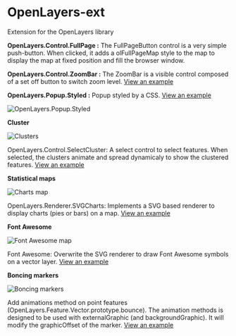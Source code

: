 OpenLayers-ext
==============

Extension for the OpenLayers library

**OpenLayers.Control.FullPage :**
The FullPageButton control is a very simple push-button. When clicked, it adds a olFullPageMap style to the map to display the map at fixed position and fill the browser window.

**OpenLayers.Control.ZoomBar :**
The ZoomBar is a visible control composed of a set off button to switch zoom level.
[View an example](http://viglino.github.io/OpenLayers-ext/examples/map.controls.html)

**OpenLayers.Popup.Styled :**
Popup styled by a CSS. [View an example](http://viglino.github.io/OpenLayers-ext/examples/map.popup.html)

![OpenLayers.Popup.Styled](http://viglino.github.io/OpenLayers-ext/img/popup.jpg)

**Cluster**

![Clusters](http://viglino.github.io/OpenLayers-ext/img/cluster.jpg)

OpenLayers.Control.SelectCluster: A select control to select features.
When selected, the clusters animate and spread dynamicaly to show the clustered features. 
[View an example](http://viglino.github.io/OpenLayers-ext/examples/map.cluster.html)

**Statistical maps**

![Charts map](http://viglino.github.io/OpenLayers-ext/img/charts.jpg)

OpenLayers.Renderer.SVGCharts: Implements a SVG based renderer to display charts (pies or bars) on a map.
[View an example](http://viglino.github.io/OpenLayers-ext/examples/map.charts.html)

**Font Awesome**

![Font Awesome map](http://viglino.github.io/OpenLayers-ext/img/awesome.jpg)

Font Awesome: Overwrite the SVG renderer to draw Font Awesome symbols on a vector layer.
[View an example](http://viglino.github.io/OpenLayers-ext/examples/map.awesome.html)

**Boncing markers**

![Boncing markers](http://viglino.github.io/OpenLayers-ext/img/bounce.jpg)

Add animations method on point features (OpenLayers.Feature.Vector.prototype.bounce).
The animation methods is designed to be used with externalGraphic (and backgroundGraphic). It will modify the graphicOffset of the marker.
[View an example](http://viglino.github.io/OpenLayers-ext/examples/map.boncing.marker.html)
